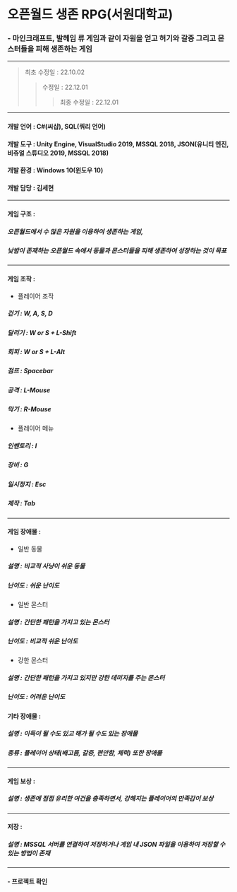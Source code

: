  # 오픈월드 생존 RPG(서원대학교)
 ### - 마인크래프트, 발헤임 류 게임과 같이 자원을 얻고 허기와 갈증 그리고 몬스터들을 피해 생존하는 게임
---
> 최초 수정일 : 22.10.02
>> 수정일 : 22.12.01
>>> 최종 수정일 : 22.12.01
---
#### 개발 언어 : C#(씨샵), SQL(쿼리 언어)
#### 개발 도구 : Unity Engine, VisualStudio 2019, MSSQL 2018, JSON(유니티 엔진, 비쥬얼 스튜디오 2019, MSSQL 2018)
#### 개발 환경 : Windows 10(윈도우 10)
#### 개발 담당 : 김세현
---
#### 게임 구조 :
##### 오픈월드에서 수 많은 자원을 이용하여 생존하는 게임,
##### 낮밤이 존재하는 오픈월드 속에서 동물과 몬스터들을 피해 생존하여 성장하는 것이 목표
---
#### 게임 조작 :
* 플레이어 조작
##### 걷기 : W, A, S, D
##### 달리기 : W or S + L-Shift
##### 회피 : W or S + L-Alt
##### 점프 : Spacebar
##### 공격 : L-Mouse
##### 막기 : R-Mouse
* 플레이어 메뉴
##### 인벤토리 : I
##### 장비 : G
##### 일시정지 : Esc
##### 제작 : Tab
---
#### 게임 장애물 :
* 일반 동물
##### 설명 : 비교적 사냥이 쉬운 동물
##### 난이도 : 쉬운 난이도
* 일반 몬스터
##### 설명 : 간단한 패턴을 가지고 있는 몬스터
##### 난이도 : 비교적 쉬운 난이도
* 강한 몬스터
##### 설명 : 간단한 패턴을 가지고 있지만 강한 데미지를 주는 몬스터
##### 난이도 : 어려운 난이도
#### 기타 장애물 :
##### 설명 : 이득이 될 수도 있고 해가 될 수도 있는 장애물
##### 종류 : 플레이어 상태(배고픔, 갈증, 편안함, 체력) 또한 장애물
---
#### 게임 보상 :
##### 설명 : 생존에 점점 유리한 여건을 충족하면서, 강해지는 플레이어의 만족감이 보상
---
#### 저장 :
##### 설명 : MSSQL 서버를 연결하여 저장하거나 게임 내 JSON 파일을 이용하여 저장할 수 있는 방법이 존재
---
#### - 프로젝트 확인
